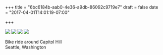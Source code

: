 +++
title = "6bc6184b-aab0-4e36-a9db-86092c9719e7"
draft = false
date = "2017-04-01T14:01:19-07:00"

+++

![](https://d17enza3bfujl8.cloudfront.net/DSCF6820.jpg)
![](https://d17enza3bfujl8.cloudfront.net/DSCF6833.jpg)
![](https://d17enza3bfujl8.cloudfront.net/DSCF6836.jpg)
![](https://d17enza3bfujl8.cloudfront.net/DSCF6817.jpg)

Bike ride around Capitol Hill<br>
Seattle, Washington
